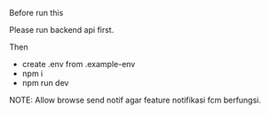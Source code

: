 Before run this

Please run backend api first.

Then
- create .env from .example-env
- npm i
- npm run dev

NOTE: Allow browse send notif agar feature notifikasi fcm berfungsi.